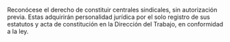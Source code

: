 Reconócese el derecho de constituir centrales sindicales, sin autorización previa. Estas adquirirán personalidad jurídica por el solo registro de sus estatutos y acta de constitución en la Dirección del Trabajo, en conformidad a la ley.